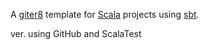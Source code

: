 
A [giter8] template for [Scala] projects using [sbt].

ver. using GitHub and ScalaTest

[giter8]: https://github.com/n8han/giter8

[Scala]: http://www.scala-lang.org/

[sbt]: http://github.com/harrah/xsbt/
